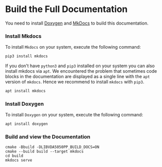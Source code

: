 # Build the Full Documentation

You need to install [Doxygen](https://www.doxygen.nl/) and [MkDocs](https://www.mkdocs.org/) to build this documentation.

### Install Mkdocs

To install `Mkdocs` on your system, execute the following command:

```sh
pip3 install mkdocs
```

If you don't have `python3` and `pip3` installed on your system you can also install mkdocs via `apt`. We encountered the problem that sometimes code blocks in the documentation are displayed as a single line with the `apt` version of `mkdocs`. Hence we recommend to install `mkdocs` with `pip3`.

```sh
apt install mkdocs
```

### Install Doxygen

To install `Doxygen` on your system, execute the following command:

```sh
apt install doxygen
```

### Build and view the Documentation

```shell
cmake -Bbuild -DLIBVDA5050PP_BUILD_DOCS=ON
cmake --build build --target mkdocs
cd build
mkdocs serve
```
